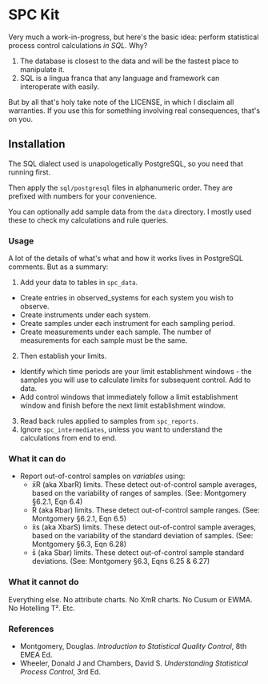 # SPC Kit

Very much a work-in-progress, but here's the basic idea: perform statistical process
control calculations _in SQL_. Why?

1. The database is closest to the data and will be the fastest place to manipulate it.
2. SQL is a lingua franca that any language and framework can interoperate with easily.

But by all that's holy take note of the LICENSE, in which I disclaim all warranties.
If you use this for something involving real consequences, that's on you.

## Installation

The SQL dialect used is unapologetically PostgreSQL, so you need that running first.

Then apply the `sql/postgresql` files in alphanumeric order. They are prefixed with
numbers for your convenience.

You can optionally add sample data from the `data` directory. I mostly used these to
check my calculations and rule queries.

### Usage

A lot of the details of what's what and how it works lives in PostgreSQL comments.
But as a summary:

1. Add your data to tables in `spc_data`.
  * Create entries in observed_systems for each system you wish to observe.
  * Create instruments under each system.
  * Create samples under each instrument for each sampling period.
  * Create measurements under each sample. The number of measurements for each sample must be the same.
2. Then establish your limits.
  * Identify which time periods are your limit establishment windows - the samples you will
    use to calculate limits for subsequent control. Add to data.
  * Add control windows that immediately follow a limit establishment window and finish before
  the next limit establishment window.
3. Read back rules applied to samples from `spc_reports`.
3. Ignore `spc_intermediates`, unless you want to understand the calculations from end to end.

### What it can do

* Report out-of-control samples on _variables_ using:
    * x̄R (aka XbarR) limits. These detect out-of-control sample averages, based on the variability of ranges of samples. 
      (See: Montgomery §6.2.1, Eqn 6.4)
    * R̄ (aka Rbar) limits. These detect out-of-control sample ranges. (See: Montgomery §6.2.1, Eqn 6.5)
    * x̄s (aka XbarS) limits. These detect out-of-control sample averages, based on the variability of the standard
      deviation of samples. (See: Montgomery §6.3, Eqn 6.28)
    * s̄ (aka Sbar) limits. These detect out-of-control sample standard deviations. (See: Montgomery §6.3, Eqns 6.25 & 6.27)

### What it cannot do

Everything else. No attribute charts. No XmR charts. No Cusum or EWMA. No Hotelling T². Etc.

### References

* Montgomery, Douglas. _Introduction to Statistical Quality Control_, 8th EMEA Ed.
* Wheeler, Donald J and Chambers, David S. _Understanding Statistical Process Control_, 3rd Ed.
